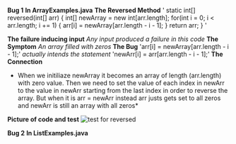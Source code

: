 **Bug 1**
**In ArrayExamples.java**
**The Reversed Method**
'
static int[] reversed(int[] arr) {
    int[] newArray = new int[arr.length];
    for(int i = 0; i < arr.length; i += 1) {
      arr[i] = newArray[arr.length - i - 1];
    }
    return arr;
  }
'

**The failure inducing input**
*Any input produced a failure in this code*
**The Symptom**
*An array filled with zeros*
**The Bug**
'arr[i]  = newArray[arr.length - i - 1];'
*actually intends the statement*
'newArr[i] = arr[arr.length - i - 1];'
**The Connection**

* When we initiliaze newArray it becomes an array of length (arr.length) with zero value.
 Then we need to set the value of each index in newArr to the value in newArr starting from the last index in order to reverse the array.
 But when it is arr = newArr instead arr justs gets set to all zeros and newArr is still an array with all zeros*

**Picture of code and test**
![test for reversed](TestReversed.jpg)

**Bug 2**
**In ListExamples.java**

